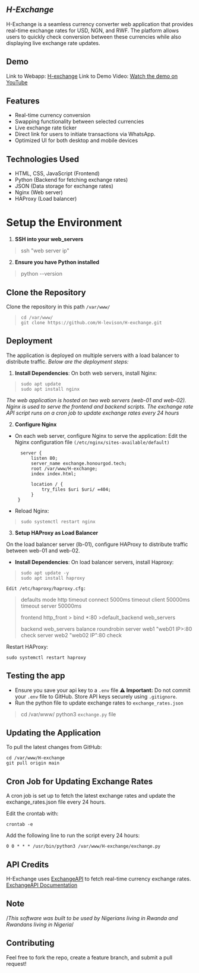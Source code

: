
## *H-Exchange*
H-Exchange is a seamless currency converter web application that provides real-time exchange rates for USD, NGN, and RWF. The platform allows users to quickly check conversion between these currencies while also displaying live exchange rate updates.

## Demo
Link to Webapp: [H-exchange](https://exchange.honourgod.tech/)
Link to Demo Video: [Watch the demo on YouTube](https://youtu.be/xDoMSmrQ1d4)
  
## Features
- Real-time currency conversion
- Swapping functionality between selected currencies
- Live exchange rate ticker
- Direct link for users to initiate transactions via WhatsApp.
- Optimized UI for both desktop and mobile devices

## Technologies Used
- HTML, CSS, JavaScript (Frontend)
- Python (Backend for fetching exchange rates)
- JSON (Data storage for exchange rates)
- Nginx (Web server)
- HAProxy (Load balancer)
# Setup the Environment
1. **SSH into your web_servers**

> ssh "web server ip"

 2. **Ensure you have Python installed**
> python --version
 

## Clone the Repository
Clone the repository in this path `/var/www/`

>     cd /var/www/
>     git clone https://github.com/H-levison/H-exchange.git

## Deployment
The application is deployed on multiple servers with a load balancer to distribute traffic. *Below are the deployment steps:*
1.  **Install Dependencies**: On both web servers, install Nginx:
>     sudo apt update
>     sudo apt install nginx
*The web application is hosted on two web servers (web-01 and web-02). Nginx is used to serve the frontend and backend scripts. The exchange rate API script runs on a cron job to update exchange rates every 24 hours*

2. **Configure Nginx**
- On each web server, configure Nginx to serve the application:
Edit the Nginx configuration file  `(/etc/nginx/sites-available/default)`

   
        
    
    	server { 
	    	listen 80;
	    	server_name exchange.honourgod.tech;
	    	root /var/www/H-exchange;
	    	index index.html;
    	 
	    	location / {
	    		try_files $uri $uri/ =404;
        	}
       }

- Reload Nginx:

 

    

> `sudo systemctl restart nginx`

  

3. **Setup HAProxy as Load Balancer**

  

On the load balancer server (lb-01), configure HAProxy to distribute traffic between web-01 and web-02.
-   **Install Dependencies**: On load balancer servers, install Haproxy:
>     sudo apt update -y
>     sudo apt install haproxy

    Edit /etc/haproxy/haproxy.cfg:

> defaults
> mode http
> timeout connect 5000ms
> timeout client 50000ms
> timeout server 50000ms
>   
> 
> frontend http_front
	> bind *:80
	>default_backend web_servers
> 
> backend web_servers
> balance roundrobin
> server web1 "web01 IP>:80 check
> server web2 "web02 IP":80 check

  

Restart HAProxy:

    sudo systemctl restart haproxy

## Testing the app

- Ensure you save your api key to a `.env` file
**⚠️ Important:** Do not commit your `.env` file to GitHub. Store API keys securely using `.gitignore`.
- Run the python file to update exchange rates to `exchange_rates.json`

> cd /var/www/ 
> python3 `exchange.py` file


## Updating the Application

  

To pull the latest changes from GitHub:

    cd /var/www/H-exchange
    git pull origin main

  

## Cron Job for Updating Exchange Rates

  

A cron job is set up to fetch the latest exchange rates and update the exchange_rates.json file every 24 hours.


Edit the crontab with:

    crontab -e
Add the following line to run the script every 24 hours:

  

    0 0 * * * /usr/bin/python3 /var/www/H-exchange/exchange.py

  

## API Credits

  

H-Exchange uses [ExchangeAPI](https://app.exchangerate-api.com/) to fetch real-time currency exchange rates.
[ExchangeAPI Documentation](https://www.exchangerate-api.com/docs/overview)

  
## Note
/*This software was built to be used by Nigerians living in Rwanda and Rwandans living in Nigeria*/

## Contributing

  

Feel free to fork the repo, create a feature branch, and submit a pull request!
